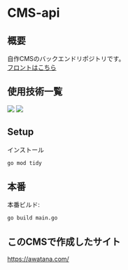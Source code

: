 # CMS-api

## 概要
自作CMSのバックエンドリポジトリです。  
[フロントはこちら](https://github.com/aoisora2983/cms-front)

## 使用技術一覧
<img src="https://img.shields.io/badge/Go-00ADD8?logo=Go&logoColor=white&style=for-the-badge">
<img src="https://img.shields.io/badge/postgresql-4169e1?style=for-the-badge&logo=postgresql&logoColor=white">

## Setup

インストール
```sh
go mod tidy
```

## 本番

本番ビルド:

```bash
go build main.go
```

## このCMSで作成したサイト
<a href="https://awatana.com/" target="_blank">https://awatana.com/</a>